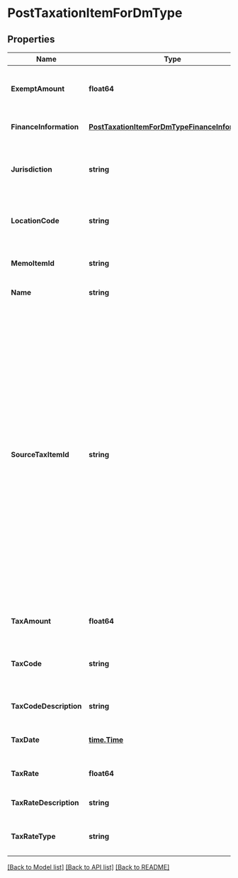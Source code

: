 # PostTaxationItemForDmType

## Properties
Name | Type | Description | Notes
------------ | ------------- | ------------- | -------------
**ExemptAmount** | **float64** | The amount of taxes or VAT for which the customer has an exemption.  | [optional] [default to null]
**FinanceInformation** | [**PostTaxationItemForDmTypeFinanceInformation**](POSTTaxationItemForDMType_financeInformation.md) |  | [optional] [default to null]
**Jurisdiction** | **string** | The jurisdiction that applies the tax or VAT. This value is typically a state, province, county, or city.  | [default to null]
**LocationCode** | **string** | The identifier for the location based on the value of the &#x60;taxCode&#x60; field.  | [optional] [default to null]
**MemoItemId** | **string** | The ID of the debit memo that the taxation item is created for.  | [optional] [default to null]
**Name** | **string** | The name of the taxation item.  | [default to null]
**SourceTaxItemId** | **string** | The ID of the taxation item of the invoice, which the debit memo is created from.   If you want to use this REST API to create taxation items for a debit memo created from an invoice, the taxation items of the invoice must be created or imported through the SOAP API call.  **Note:**    - This field is only used if the debit memo is created from an invoice.    - If you do not contain this field in the request body, Zuora will automatically set a value for the &#x60;sourceTaxItemId&#x60; field based on the tax location code, tax jurisdiction, and tax rate.  | [optional] [default to null]
**TaxAmount** | **float64** | The amount of the tax applied to the debit memo.  | [default to null]
**TaxCode** | **string** | The tax code identifies which tax rules and tax rates to apply to a specific debit memo.  | [optional] [default to null]
**TaxCodeDescription** | **string** | The description of the tax code.  | [optional] [default to null]
**TaxDate** | [**time.Time**](time.Time.md) | The date when the tax is applied to the debit memo.  | [optional] [default to null]
**TaxRate** | **float64** | The tax rate applied to the debit memo.  | [default to null]
**TaxRateDescription** | **string** | The description of the tax rate.  | [optional] [default to null]
**TaxRateType** | **string** | The type of the tax rate applied to the debit memo.  | [default to null]

[[Back to Model list]](../README.md#documentation-for-models) [[Back to API list]](../README.md#documentation-for-api-endpoints) [[Back to README]](../README.md)


